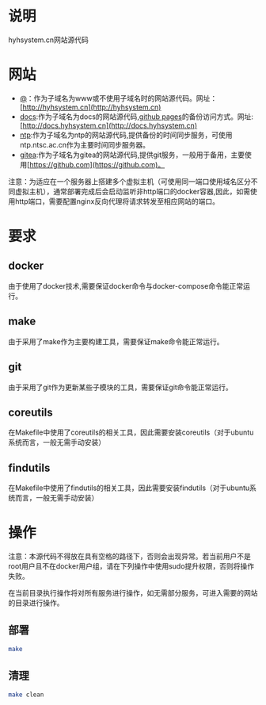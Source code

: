 # 说明

hyhsystem.cn网站源代码

# 网站

- [@](@)：作为子域名为www或不使用子域名时的网站源代码。网址：[http://hyhsystem.cn](http://hyhsystem.cn)
- [docs](docs):作为子域名为docs的网站源代码,[github pages](https://heyahong.github.io)的备份访问方式。网址:[http://docs.hyhsystem.cn](http://docs.hyhsystem.cn)
- [ntp](ntp):作为子域名为ntp的网站源代码,提供备份的时间同步服务，可使用ntp.ntsc.ac.cn作为主要时间同步服务器。
- [gitea](gitea):作为子域名为gitea的网站源代码,提供git服务，一般用于备用，主要使用[https://github.com](https://github.com)。

注意：为适应在一个服务器上搭建多个虚拟主机（可使用同一端口使用域名区分不同虚拟主机），通常部署完成后会启动监听非http端口的docker容器,因此，如需使用http端口，需要配置nginx反向代理将请求转发至相应网站的端口。

# 要求

## docker

由于使用了docker技术,需要保证docker命令与docker-compose命令能正常运行。

## make

由于采用了make作为主要构建工具，需要保证make命令能正常运行。

## git

由于采用了git作为更新某些子模块的工具，需要保证git命令能正常运行。


## coreutils

在Makefile中使用了coreutils的相关工具，因此需要安装coreutils（对于ubuntu系统而言，一般无需手动安装）

## findutils

在Makefile中使用了findutils的相关工具，因此需要安装findutils（对于ubuntu系统而言，一般无需手动安装）

# 操作

注意：本源代码不得放在具有空格的路径下，否则会出现异常。若当前用户不是root用户且不在docker用户组，请在下列操作中使用sudo提升权限，否则将操作失败。

在当前目录执行操作将对所有服务进行操作，如无需部分服务，可进入需要的网站的目录进行操作。

## 部署

```bash
make
```

## 清理

```bash
make clean
```

